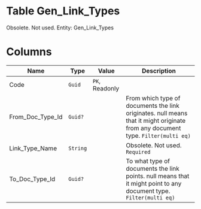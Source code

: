 # Table Gen_Link_Types

Obsolete. Not used. Entity: Gen_Link_Types

# Columns

| Name | Type | Value | Description |
| - | - | - | --- |
|Code|`Guid`|`PK`, Readonly||
|From_Doc_Type_Id|`Guid?`||From which type of documents the link originates. null means that it might originate from any document type. `Filter(multi eq)` |
|Link_Type_Name|`String`||Obsolete. Not used. `Required` |
|To_Doc_Type_Id|`Guid?`||To what type of documents the link points. null means that it might point to any document type. `Filter(multi eq)` |
